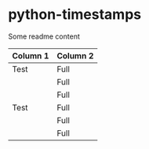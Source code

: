 # python-timestamps 
Some readme content

| Column 1 | Column 2 |
|----------|----------|
| Test     | Full     |
|          | Full     |
|          | Full     |
| Test     | Full     |
|          | Full     |
|          | Full     |
